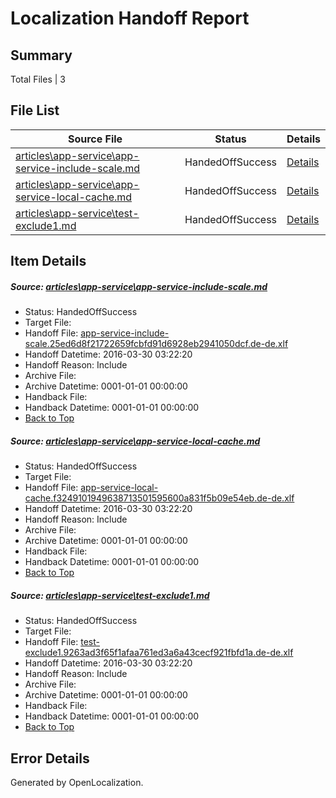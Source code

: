 # <a name='report-top'></a> Localization Handoff Report

## Summary
 Total Files | 3

## File List
 Source File | Status | Details 
 ----------- | ------ | ------- 
 [articles\app-service\app-service-include-scale.md](https://github.com/OpenLocalizationOrg/hyperV/blob/20c505f716d1b76e19b84f635875444ab724d08b/articles/app-service/app-service-include-scale.md) | HandedOffSuccess | [Details](#afe10e26b5201d92d21ae591d8df816635ca90b7581)
 [articles\app-service\app-service-local-cache.md](https://github.com/OpenLocalizationOrg/hyperV/blob/20c505f716d1b76e19b84f635875444ab724d08b/articles/app-service/app-service-local-cache.md) | HandedOffSuccess | [Details](#b6b54380855fbabc1bef35399f7d1623ac7bcb85582)
 [articles\app-service\test-exclude1.md](https://github.com/OpenLocalizationOrg/hyperV/blob/20c505f716d1b76e19b84f635875444ab724d08b/articles/app-service/test-exclude1.md) | HandedOffSuccess | [Details](#d806969f84c9f0307115a9f90c37df067a9de280591)

## Item Details
##### <a name='afe10e26b5201d92d21ae591d8df816635ca90b7581'></a> Source: [articles\app-service\app-service-include-scale.md](https://github.com/OpenLocalizationOrg/hyperV/blob/20c505f716d1b76e19b84f635875444ab724d08b/articles/app-service/app-service-include-scale.md)
* Status: HandedOffSuccess
* Target File: 
* Handoff File: [app-service-include-scale.25ed6d8f21722659fcbfd91d6928eb2941050dcf.de-de.xlf](https://github.com/OpenLocalizationOrg/olhandoff/blob/5fbe86d0acd65bc3b255ce45ad9b0d0ce730e2b6/ol-handoff/OpenLocalizationOrg/hyperV.de-de/master/app-service-include-scale.25ed6d8f21722659fcbfd91d6928eb2941050dcf.de-de.xlf)
* Handoff Datetime: 2016-03-30 03:22:20
* Handoff Reason: Include
* Archive File: 
* Archive Datetime: 0001-01-01 00:00:00
* Handback File: 
* Handback Datetime: 0001-01-01 00:00:00
* [Back to Top](#report-top)

##### <a name='b6b54380855fbabc1bef35399f7d1623ac7bcb85582'></a> Source: [articles\app-service\app-service-local-cache.md](https://github.com/OpenLocalizationOrg/hyperV/blob/20c505f716d1b76e19b84f635875444ab724d08b/articles/app-service/app-service-local-cache.md)
* Status: HandedOffSuccess
* Target File: 
* Handoff File: [app-service-local-cache.f3249101949638713501595600a831f5b09e54eb.de-de.xlf](https://github.com/OpenLocalizationOrg/olhandoff/blob/5fbe86d0acd65bc3b255ce45ad9b0d0ce730e2b6/ol-handoff/OpenLocalizationOrg/hyperV.de-de/master/app-service-local-cache.f3249101949638713501595600a831f5b09e54eb.de-de.xlf)
* Handoff Datetime: 2016-03-30 03:22:20
* Handoff Reason: Include
* Archive File: 
* Archive Datetime: 0001-01-01 00:00:00
* Handback File: 
* Handback Datetime: 0001-01-01 00:00:00
* [Back to Top](#report-top)

##### <a name='d806969f84c9f0307115a9f90c37df067a9de280591'></a> Source: [articles\app-service\test-exclude1.md](https://github.com/OpenLocalizationOrg/hyperV/blob/20c505f716d1b76e19b84f635875444ab724d08b/articles/app-service/test-exclude1.md)
* Status: HandedOffSuccess
* Target File: 
* Handoff File: [test-exclude1.9263ad3f65f1afaa761ed3a6a43cecf921fbfd1a.de-de.xlf](https://github.com/OpenLocalizationOrg/olhandoff/blob/5fbe86d0acd65bc3b255ce45ad9b0d0ce730e2b6/ol-handoff/OpenLocalizationOrg/hyperV.de-de/master/test-exclude1.9263ad3f65f1afaa761ed3a6a43cecf921fbfd1a.de-de.xlf)
* Handoff Datetime: 2016-03-30 03:22:20
* Handoff Reason: Include
* Archive File: 
* Archive Datetime: 0001-01-01 00:00:00
* Handback File: 
* Handback Datetime: 0001-01-01 00:00:00
* [Back to Top](#report-top)


## Error Details

Generated by OpenLocalization.
